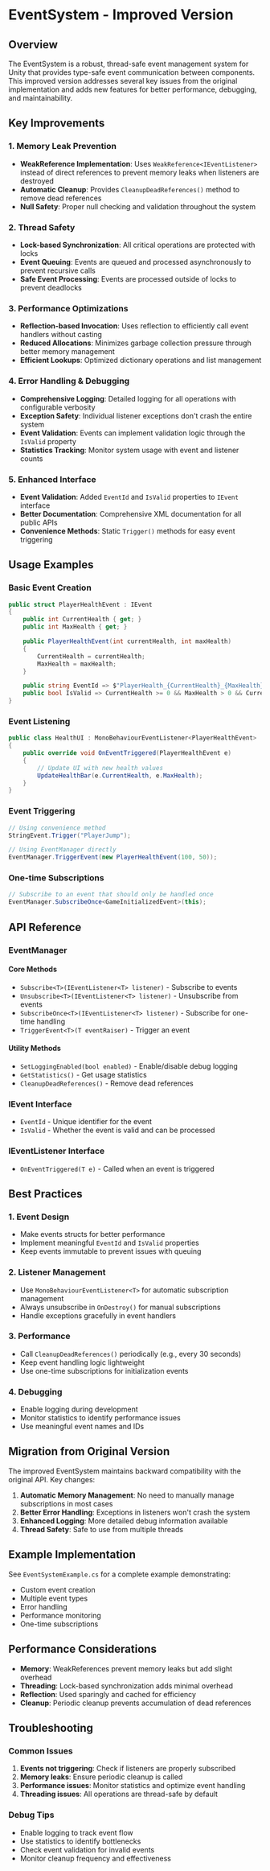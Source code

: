 # EventSystem - Improved Version

## Overview

The EventSystem is a robust, thread-safe event management system for Unity that provides type-safe event communication between components. This improved version addresses several key issues from the original implementation and adds new features for better performance, debugging, and maintainability.

## Key Improvements

### 1. Memory Leak Prevention
- **WeakReference Implementation**: Uses `WeakReference<IEventListener>` instead of direct references to prevent memory leaks when listeners are destroyed
- **Automatic Cleanup**: Provides `CleanupDeadReferences()` method to remove dead references
- **Null Safety**: Proper null checking and validation throughout the system

### 2. Thread Safety
- **Lock-based Synchronization**: All critical operations are protected with locks
- **Event Queuing**: Events are queued and processed asynchronously to prevent recursive calls
- **Safe Event Processing**: Events are processed outside of locks to prevent deadlocks

### 3. Performance Optimizations
- **Reflection-based Invocation**: Uses reflection to efficiently call event handlers without casting
- **Reduced Allocations**: Minimizes garbage collection pressure through better memory management
- **Efficient Lookups**: Optimized dictionary operations and list management

### 4. Error Handling & Debugging
- **Comprehensive Logging**: Detailed logging for all operations with configurable verbosity
- **Exception Safety**: Individual listener exceptions don't crash the entire system
- **Event Validation**: Events can implement validation logic through the `IsValid` property
- **Statistics Tracking**: Monitor system usage with event and listener counts

### 5. Enhanced Interface
- **Event Validation**: Added `EventId` and `IsValid` properties to `IEvent` interface
- **Better Documentation**: Comprehensive XML documentation for all public APIs
- **Convenience Methods**: Static `Trigger()` methods for easy event triggering

## Usage Examples

### Basic Event Creation
```csharp
public struct PlayerHealthEvent : IEvent
{
    public int CurrentHealth { get; }
    public int MaxHealth { get; }

    public PlayerHealthEvent(int currentHealth, int maxHealth)
    {
        CurrentHealth = currentHealth;
        MaxHealth = maxHealth;
    }

    public string EventId => $"PlayerHealth_{CurrentHealth}_{MaxHealth}";
    public bool IsValid => CurrentHealth >= 0 && MaxHealth > 0 && CurrentHealth <= MaxHealth;
}
```

### Event Listening
```csharp
public class HealthUI : MonoBehaviourEventListener<PlayerHealthEvent>
{
    public override void OnEventTriggered(PlayerHealthEvent e)
    {
        // Update UI with new health values
        UpdateHealthBar(e.CurrentHealth, e.MaxHealth);
    }
}
```

### Event Triggering
```csharp
// Using convenience method
StringEvent.Trigger("PlayerJump");

// Using EventManager directly
EventManager.TriggerEvent(new PlayerHealthEvent(100, 50));
```

### One-time Subscriptions
```csharp
// Subscribe to an event that should only be handled once
EventManager.SubscribeOnce<GameInitializedEvent>(this);
```

## API Reference

### EventManager

#### Core Methods
- `Subscribe<T>(IEventListener<T> listener)` - Subscribe to events
- `Unsubscribe<T>(IEventListener<T> listener)` - Unsubscribe from events
- `SubscribeOnce<T>(IEventListener<T> listener)` - Subscribe for one-time handling
- `TriggerEvent<T>(T eventRaiser)` - Trigger an event

#### Utility Methods
- `SetLoggingEnabled(bool enabled)` - Enable/disable debug logging
- `GetStatistics()` - Get usage statistics
- `CleanupDeadReferences()` - Remove dead references

### IEvent Interface
- `EventId` - Unique identifier for the event
- `IsValid` - Whether the event is valid and can be processed

### IEventListener Interface
- `OnEventTriggered(T e)` - Called when an event is triggered

## Best Practices

### 1. Event Design
- Make events structs for better performance
- Implement meaningful `EventId` and `IsValid` properties
- Keep events immutable to prevent issues with queuing

### 2. Listener Management
- Use `MonoBehaviourEventListener<T>` for automatic subscription management
- Always unsubscribe in `OnDestroy()` for manual subscriptions
- Handle exceptions gracefully in event handlers

### 3. Performance
- Call `CleanupDeadReferences()` periodically (e.g., every 30 seconds)
- Keep event handling logic lightweight
- Use one-time subscriptions for initialization events

### 4. Debugging
- Enable logging during development
- Monitor statistics to identify performance issues
- Use meaningful event names and IDs

## Migration from Original Version

The improved EventSystem maintains backward compatibility with the original API. Key changes:

1. **Automatic Memory Management**: No need to manually manage subscriptions in most cases
2. **Better Error Handling**: Exceptions in listeners won't crash the system
3. **Enhanced Logging**: More detailed debug information available
4. **Thread Safety**: Safe to use from multiple threads

## Example Implementation

See `EventSystemExample.cs` for a complete example demonstrating:
- Custom event creation
- Multiple event types
- Error handling
- Performance monitoring
- One-time subscriptions

## Performance Considerations

- **Memory**: WeakReferences prevent memory leaks but add slight overhead
- **Threading**: Lock-based synchronization adds minimal overhead
- **Reflection**: Used sparingly and cached for efficiency
- **Cleanup**: Periodic cleanup prevents accumulation of dead references

## Troubleshooting

### Common Issues
1. **Events not triggering**: Check if listeners are properly subscribed
2. **Memory leaks**: Ensure periodic cleanup is called
3. **Performance issues**: Monitor statistics and optimize event handling
4. **Threading issues**: All operations are thread-safe by default

### Debug Tips
- Enable logging to track event flow
- Use statistics to identify bottlenecks
- Check event validation for invalid events
- Monitor cleanup frequency and effectiveness 